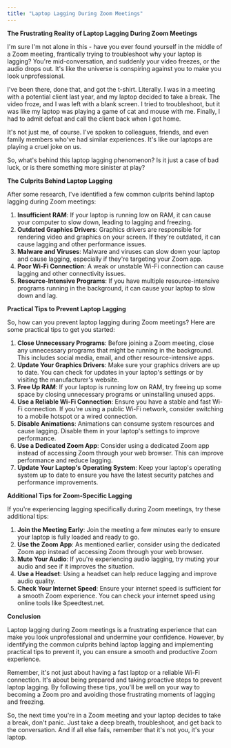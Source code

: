 ```yaml
---
title: "Laptop Lagging During Zoom Meetings"
---
```


**The Frustrating Reality of Laptop Lagging During Zoom Meetings**

I'm sure I'm not alone in this - have you ever found yourself in the middle of a Zoom meeting, frantically trying to troubleshoot why your laptop is lagging? You're mid-conversation, and suddenly your video freezes, or the audio drops out. It's like the universe is conspiring against you to make you look unprofessional.

I've been there, done that, and got the t-shirt. Literally. I was in a meeting with a potential client last year, and my laptop decided to take a break. The video froze, and I was left with a blank screen. I tried to troubleshoot, but it was like my laptop was playing a game of cat and mouse with me. Finally, I had to admit defeat and call the client back when I got home.

It's not just me, of course. I've spoken to colleagues, friends, and even family members who've had similar experiences. It's like our laptops are playing a cruel joke on us.

So, what's behind this laptop lagging phenomenon? Is it just a case of bad luck, or is there something more sinister at play?

**The Culprits Behind Laptop Lagging**

After some research, I've identified a few common culprits behind laptop lagging during Zoom meetings:

1. **Insufficient RAM**: If your laptop is running low on RAM, it can cause your computer to slow down, leading to lagging and freezing.
2. **Outdated Graphics Drivers**: Graphics drivers are responsible for rendering video and graphics on your screen. If they're outdated, it can cause lagging and other performance issues.
3. **Malware and Viruses**: Malware and viruses can slow down your laptop and cause lagging, especially if they're targeting your Zoom app.
4. **Poor Wi-Fi Connection**: A weak or unstable Wi-Fi connection can cause lagging and other connectivity issues.
5. **Resource-Intensive Programs**: If you have multiple resource-intensive programs running in the background, it can cause your laptop to slow down and lag.

**Practical Tips to Prevent Laptop Lagging**

So, how can you prevent laptop lagging during Zoom meetings? Here are some practical tips to get you started:

1. **Close Unnecessary Programs**: Before joining a Zoom meeting, close any unnecessary programs that might be running in the background. This includes social media, email, and other resource-intensive apps.
2. **Update Your Graphics Drivers**: Make sure your graphics drivers are up to date. You can check for updates in your laptop's settings or by visiting the manufacturer's website.
3. **Free Up RAM**: If your laptop is running low on RAM, try freeing up some space by closing unnecessary programs or uninstalling unused apps.
4. **Use a Reliable Wi-Fi Connection**: Ensure you have a stable and fast Wi-Fi connection. If you're using a public Wi-Fi network, consider switching to a mobile hotspot or a wired connection.
5. **Disable Animations**: Animations can consume system resources and cause lagging. Disable them in your laptop's settings to improve performance.
6. **Use a Dedicated Zoom App**: Consider using a dedicated Zoom app instead of accessing Zoom through your web browser. This can improve performance and reduce lagging.
7. **Update Your Laptop's Operating System**: Keep your laptop's operating system up to date to ensure you have the latest security patches and performance improvements.

**Additional Tips for Zoom-Specific Lagging**

If you're experiencing lagging specifically during Zoom meetings, try these additional tips:

1. **Join the Meeting Early**: Join the meeting a few minutes early to ensure your laptop is fully loaded and ready to go.
2. **Use the Zoom App**: As mentioned earlier, consider using the dedicated Zoom app instead of accessing Zoom through your web browser.
3. **Mute Your Audio**: If you're experiencing audio lagging, try muting your audio and see if it improves the situation.
4. **Use a Headset**: Using a headset can help reduce lagging and improve audio quality.
5. **Check Your Internet Speed**: Ensure your internet speed is sufficient for a smooth Zoom experience. You can check your internet speed using online tools like Speedtest.net.

**Conclusion**

Laptop lagging during Zoom meetings is a frustrating experience that can make you look unprofessional and undermine your confidence. However, by identifying the common culprits behind laptop lagging and implementing practical tips to prevent it, you can ensure a smooth and productive Zoom experience.

Remember, it's not just about having a fast laptop or a reliable Wi-Fi connection. It's about being prepared and taking proactive steps to prevent laptop lagging. By following these tips, you'll be well on your way to becoming a Zoom pro and avoiding those frustrating moments of lagging and freezing.

So, the next time you're in a Zoom meeting and your laptop decides to take a break, don't panic. Just take a deep breath, troubleshoot, and get back to the conversation. And if all else fails, remember that it's not you, it's your laptop.